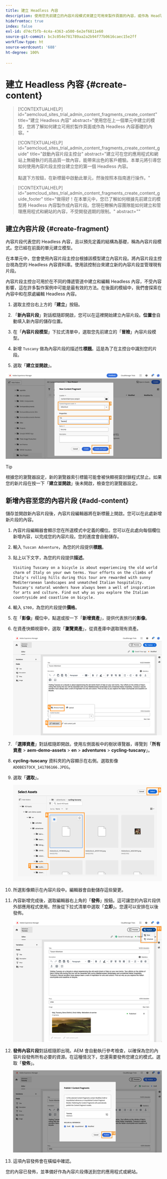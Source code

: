 ```yaml
---
title: 建立 Headless 內容
description: 使用您先前建立的內容片段模式來建立可用來製作頁面的內容，或作為 Headless 內容的依據。
hidefromtoc: true
index: false
exl-id: d74cf5fb-4c4a-4363-a500-6e2ef6811e60
source-git-commit: bc3c054e781789aa2a2b94f77b0616caec15e2ff
workflow-type: ht
source-wordcount: '688'
ht-degree: 100%

---
```



# 建立 Headless 內容 {#create-content}

>[!CONTEXTUALHELP]
>id="aemcloud_sites_trial_admin_content_fragments_create_content"
>title="建立 Headless 內容"
>abstract="使用您在上一個單元中建立的模型，您將了解如何建立可用於製作頁面或作為 Headless 內容基礎的內容。"

>[!CONTEXTUALHELP]
>id="aemcloud_sites_trial_admin_content_fragments_create_content_guide"
>title="啟動內容片段主控台"
>abstract="建立可在您的應用程式和網站上無縫執行的高品質一致內容，能帶來出色的客戶體驗。本單元將引導您如何使用內容片段主控台建立您的第一個 Headless 內容。<br><br>點選下方按鈕，在新標籤中啟動此單元，然後按照本指南進行操作。"

>[!CONTEXTUALHELP]
>id="aemcloud_sites_trial_admin_content_fragments_create_content_guide_footer"
>title="做得好！在本單元中，您已了解如何根據先前建立的模型將 Headless 內容製作成內容片段。您現在瞭解內容團隊能如何建立和管理應用程式和網站的內容，不受開發週期的限制。"
>abstract=""

## 建立內容片段 {#create-fragment}

內容片段代表您的 Headless 內容，且以預先定義的結構為基礎，稱為內容片段模式。您已經在前面的單元建立模型。

在本單元中，您會使用內容片段主控台根據該模型建立內容片段。將內容片段主控台視為您的 Headless 內容資料庫。使用該控制台來建立新的內容片段並管理現有片段。

內容片段主控台可用於在不同的傳遞管道中建立和編輯 Headless 內容，不受內容影響，這在許多製作案例中可能是最有效的方法。在後面的模組中，我們會探索在內容中和在原處編輯 Headless 內容。

1. 選取主控台右上方的「**建立**」按鈕。

1. 「**新內容片段**」對話框隨即開啟，您可以在這裡開始建立內容片段。**位置**&#x200B;會自動填入新內容的儲存位置。

1. 在「**內容片段模型**」下拉式清單中，選取您先前建立的「**冒險**」內容片段模型。

1. 新增 `Tuscany` 做為內容片段的描述性&#x200B;**標題**。這是為了在主控台中識別您的片段。

1. 選取「**建立並開啟**」。

![建立新內容片段](assets/do-not-localize/create-content.png)

>[!TIP]
>
>根據您的瀏覽器設定，新的瀏覽器索引標籤可能會被快顯視窗封鎖程式禁止。如果您的新片段在按一下「**建立並開啟**」後未開啟，檢查您的瀏覽器設定。

## 新增內容至您的內容片段 {#add-content}

儲存並開啟新內容片段後，內容片段編輯器將在新標籤上開啟。您可以在此處新增新片段的內容。

1. 內容片段編輯器會顯示您在所選模式中定義的欄位。您可以在此處向每個欄位新增內容，以完成您的內容片段。您的進度會自動儲存。

1. 輸入 `Tuscan Adventure`，為您的片段提供&#x200B;**標題**。

1. 貼上以下文字，為您的片段提供&#x200B;**描述**。

   ```text
   Visiting Tuscany on a bicycle is about experiencing the old world charm of Italy on your own terms. Your efforts on the climbs of Italy's rolling hills during this tour are rewarded with sunny Mediterranean landscapes and unmatched Italian hospitality. Tuscany's natural wonders have always been a well of inspiration for arts and culture. Find out why as you explore the Italian countryside and coastline on bicycle.
   ```

1. 輸入 `$700`，為您的片段提供&#x200B;**價格**。

1. 在「**影像**」欄位中，點選或按一下「**新增資產**」，提供代表旅行的&#x200B;**影像**。

1. 在資產快顯視窗中，選取「**瀏覽資產**」，從資產庫中選取現有資產。

   ![新增資產](assets/do-not-localize/add-asset.png)

1. 「**選擇資產**」對話框隨即開啟。使用左側面板中的樹狀導覽器，導覽到「**所有資產** > **aem-demo-assets** > **en** > **adventures** > **cycling-tuscany**」。

1. **cycling-tuscany** 資料夾的內容顯示在右側。選取影像 `ADOBESTOCK_141786166.JPEG`。

1. 選取「**選取**」。

   ![選取資產](assets/do-not-localize/select-asset.png)

1. 所選影像顯示在內容片段中。編輯器會自動儲存這些變更。

1. 內容新增完成後，選取編輯器右上角的「**發佈**」按鈕。這可讓您的內容片段供外部應用程式使用。然後從下拉式清單中選取「**立即**」。您還可以安排在以後發佈。

   ![發佈內容](assets/do-not-localize/publish.png)

1. **發佈內容片段**&#x200B;對話框隨即出現。AEM 會自動執行參考檢查，以確保為您的內容片段發佈所有必要的資源。在這種情況下，您還需要發佈您建立的模式。選取「**發佈**」。

   ![發佈和參考檢查](assets/do-not-localize/publish-confirm.png)

1. 這項內容發佈會在橫幅中確認。

您的內容已發佈，並準備好作為內容片段傳送到您的應用程式或網站。
